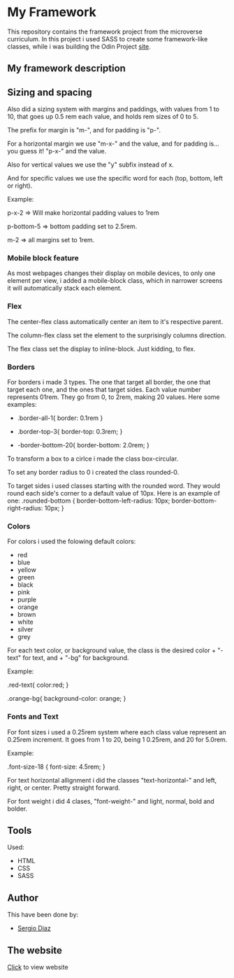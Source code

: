 # My Framework

This repository contains the framework project from the microverse curriculum.
In this project i used SASS to create some framework-like classes, while i was building the Odin Project [site](https://www.theodinproject.com/).

## My framework description

## Sizing and spacing

Also did a sizing system with margins and paddings, with values from 1 to 10, that goes up 0.5 rem each value, and holds rem sizes of 0 to 5.

The prefix for margin is "m-", and for padding is "p-".

For a horizontal margin we use "m-x-" and the value, and for padding is... you guess it! "p-x-" and the value.

Also for vertical values we use the "y" subfix instead of x.

And for specific values we use the specific word for each (top, bottom, left or right).

Example:

p-x-2 => Will make horizontal padding values to 1rem

p-bottom-5 => bottom padding set to 2.5rem.

m-2 => all margins set to 1rem.

### Mobile block feature

As most webpages changes their display on mobile devices, to only one element per view, i added a mobile-block class, which in narrower screens it will automatically stack each element.

### Flex

The center-flex class automatically center an item to it's respective parent.

The column-flex class set the element to the surprisingly columns direction.

The flex class set the display to inline-block. Just kidding, to flex.

### Borders

For borders i made 3 types. The one that target all border, the one that target each one, and the ones that target sides. Each value number represents 01rem. They go from 0, to 2rem, making 20 values. Here some examples:

* .border-all-1{
    border: 0.1rem
}

* .border-top-3{
    border-top: 0.3rem;
}

* -border-bottom-20{
    border-bottom: 2.0rem;
}

To transform a box to a cirlce i made the class box-circular.

To set any border radius to 0 i created the class rounded-0.

To target sides i used classes starting with the rounded word. They would round each side's corner to a default value of 10px. Here is an example of one:
.rounded-bottom {
  border-bottom-left-radius: 10px;
  border-bottom-right-radius: 10px;
}

### Colors
For colors i used the folowing default colors:
* red
* blue
* yellow
* green
* black
* pink
* purple
* orange
* brown
* white
* silver
* grey

For each text color, or background value, the class is the desired color + "-text" for text, and + "-bg" for background.

Example:

.red-text{
    color:red;
}

.orange-bg{
    background-color: orange;
}

### Fonts and Text

For font sizes i used a 0.25rem system where each class value represent an 0.25rem increment. It goes from 1 to 20, being 1 0.25rem, and 20 for 5.0rem.

Example:

.font-size-18 {
  font-size: 4.5rem;
}

For text horizontal allignment i did the classes "text-horizontal-" and left, right, or center. Pretty straight forward.

For font weight i did 4 clases, "font-weight-" and light, normal, bold and bolder.

## Tools

Used:

* HTML
* CSS
* SASS

## Author
This have been done by:

* [Sergio Diaz](https://github.com/serdg0) 

## The website
[Click](#) to view website